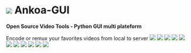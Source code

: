 ![](http://i.imgur.com/Lx2SfgZ.png) Ankoa-GUI
=========

**Open Source Video Tools - Python GUI multi plateform**

Encode or remux your favorites videos from local to server
![](http://i.imgur.com/hyB5WGJ.png)
![](http://i.imgur.com/Dp43iiV.png)
![](http://i.imgur.com/vSbNIPp.png)
![](http://i.imgur.com/BV4RWDn.png)
![](http://i.imgur.com/yaXBcc5.png)
![](http://i.imgur.com/IQWi0Ze.png)
![](http://i.imgur.com/PN9ofHh.png)
![](http://i.imgur.com/TaB6fIe.png)
![](http://i.imgur.com/uxP1w7M.png)
![](http://i.imgur.com/URi4lK4.png)
![](http://i.imgur.com/ujtvGiN.png)
